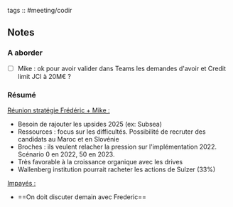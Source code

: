 tags :: #meeting/codir


## Notes

### A aborder

- [ ] Mike : ok pour avoir valider dans Teams les demandes d'avoir et Credit limit JCI à 20M€ ?

### Résumé

<u>Réunion stratégie Frédéric + Mike :</u>
- Besoin de rajouter les upsides 2025 (ex: Subsea)
- Ressources : focus sur les difficultés. Possibilité de recruter des candidats au Maroc et en Slovénie
- Broches : ils veulent relacher la pression sur l'implémentation 2022. Scénario 0 en 2022, 50 en 2023.
- Très favorable à la croissance organique avec les drives
- Wallenberg institution pourrait racheter les actions de Sulzer (33%)

<u>Impayés :</u>
- ==On doit discuter demain avec Frederic==


